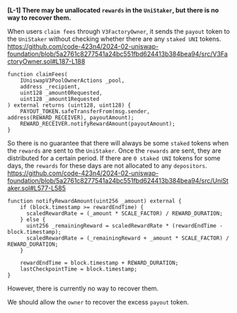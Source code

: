 **[L-1] There may be unallocated `rewards` in the `UniStaker`, but there is no way to recover them.**

When users `claim fees` through `V3FactoryOwner`, it sends the `payout` token to the `UniStaker` without checking whether there are any `staked UNI` tokens.
https://github.com/code-423n4/2024-02-uniswap-foundation/blob/5a2761c8277541a24bc551fbd624413b384bea94/src/V3FactoryOwner.sol#L187-L188
```
function claimFees(
    IUniswapV3PoolOwnerActions _pool,
    address _recipient,
    uint128 _amount0Requested,
    uint128 _amount1Requested
) external returns (uint128, uint128) {
    PAYOUT_TOKEN.safeTransferFrom(msg.sender, address(REWARD_RECEIVER), payoutAmount);
    REWARD_RECEIVER.notifyRewardAmount(payoutAmount);
}
```
So there is no guarantee that there will always be some `staked` tokens when the `rewards` are sent to the `UniStaker`.
Once the `rewards` are sent, they are distributed for a certain period. 
If there are `0 staked UNI` tokens for some days, the `rewards` for these days are not allocated to any `depositors`.
https://github.com/code-423n4/2024-02-uniswap-foundation/blob/5a2761c8277541a24bc551fbd624413b384bea94/src/UniStaker.sol#L577-L585
```
function notifyRewardAmount(uint256 _amount) external {
    if (block.timestamp >= rewardEndTime) {
      scaledRewardRate = (_amount * SCALE_FACTOR) / REWARD_DURATION;
    } else {
      uint256 _remainingReward = scaledRewardRate * (rewardEndTime - block.timestamp);
      scaledRewardRate = (_remainingReward + _amount * SCALE_FACTOR) / REWARD_DURATION;
    }

    rewardEndTime = block.timestamp + REWARD_DURATION;
    lastCheckpointTime = block.timestamp;
}
```
However, there is currently no way to recover them.

We should allow the `owner` to recover the excess `payout` token.